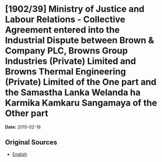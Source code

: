 # [1902/39] Ministry of Justice and Labour Relations - Collective Agreement entered into the Industrial Dispute between Brown & Company PLC, Browns Group Industries (Private) Limited and Browns Thermal Engineering (Private) Limited of the One part and the Samastha Lanka Welanda ha Karmika Kamkaru Sangamaya of the Other part

**Date:** 2015-02-18

## Original Sources

- [English](https://documents.gov.lk/view/extra-gazettes/2015/2/1902-39_E.pdf)
